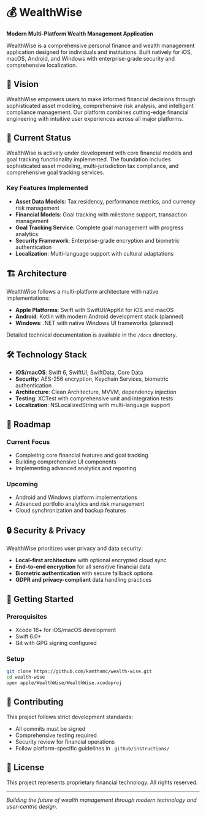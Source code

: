 # 💰 WealthWise

**Modern Multi-Platform Wealth Management Application**

WealthWise is a comprehensive personal finance and wealth management application designed for individuals and institutions. Built natively for iOS, macOS, Android, and Windows with enterprise-grade security and comprehensive localization.

## 🎯 Vision

WealthWise empowers users to make informed financial decisions through sophisticated asset modeling, comprehensive risk analysis, and intelligent compliance management. Our platform combines cutting-edge financial engineering with intuitive user experiences across all major platforms.

## 🚀 Current Status

WealthWise is actively under development with core financial models and goal tracking functionality implemented. The foundation includes sophisticated asset modeling, multi-jurisdiction tax compliance, and comprehensive goal tracking services.

### Key Features Implemented
- **Asset Data Models**: Tax residency, performance metrics, and currency risk management
- **Financial Models**: Goal tracking with milestone support, transaction management  
- **Goal Tracking Service**: Complete goal management with progress analytics
- **Security Framework**: Enterprise-grade encryption and biometric authentication
- **Localization**: Multi-language support with cultural adaptations

## 🏗️ Architecture

WealthWise follows a multi-platform architecture with native implementations:

- **Apple Platforms**: Swift with SwiftUI/AppKit for iOS and macOS
- **Android**: Kotlin with modern Android development stack (planned)
- **Windows**: .NET with native Windows UI frameworks (planned)

Detailed technical documentation is available in the `/docs` directory.

## 🛠 Technology Stack

- **iOS/macOS**: Swift 6, SwiftUI, SwiftData, Core Data
- **Security**: AES-256 encryption, Keychain Services, biometric authentication
- **Architecture**: Clean Architecture, MVVM, dependency injection
- **Testing**: XCTest with comprehensive unit and integration tests
- **Localization**: NSLocalizedString with multi-language support

## 🎯 Roadmap

### Current Focus
- Completing core financial features and goal tracking
- Building comprehensive UI components
- Implementing advanced analytics and reporting

### Upcoming
- Android and Windows platform implementations
- Advanced portfolio analytics and risk management
- Cloud synchronization and backup features

## 🔒 Security & Privacy

WealthWise prioritizes user privacy and data security:
- **Local-first architecture** with optional encrypted cloud sync
- **End-to-end encryption** for all sensitive financial data
- **Biometric authentication** with secure fallback options
- **GDPR and privacy-compliant** data handling practices

## 🚀 Getting Started

### Prerequisites
- Xcode 16+ for iOS/macOS development
- Swift 6.0+
- Git with GPG signing configured

### Setup
```bash
git clone https://github.com/kamthamc/wealth-wise.git
cd wealth-wise
open apple/WealthWise/WealthWise.xcodeproj
```

## 🤝 Contributing

This project follows strict development standards:
- All commits must be signed
- Comprehensive testing required
- Security review for financial operations
- Follow platform-specific guidelines in `.github/instructions/`

## 📄 License

This project represents proprietary financial technology. All rights reserved.

---

*Building the future of wealth management through modern technology and user-centric design.*